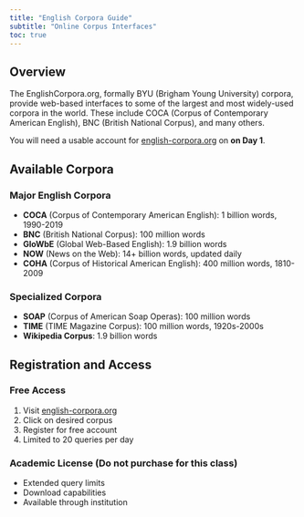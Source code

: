 ```yaml
---
title: "English Corpora Guide"
subtitle: "Online Corpus Interfaces"
toc: true
---
```


## Overview

The EnglishCorpora.org, formally BYU (Brigham Young University) corpora, provide web-based interfaces to some of the largest and most widely-used corpora in the world. These include COCA (Corpus of Contemporary American English), BNC (British National Corpus), and many others.

You will need a usable account for [english-corpora.org](https://www.english-corpora.org/) on **on Day 1**.

## Available Corpora

### Major English Corpora
- **COCA** (Corpus of Contemporary American English): 1 billion words, 1990-2019
- **BNC** (British National Corpus): 100 million words
- **GloWbE** (Global Web-Based English): 1.9 billion words
- **NOW** (News on the Web): 14+ billion words, updated daily
- **COHA** (Corpus of Historical American English): 400 million words, 1810-2009

### Specialized Corpora
- **SOAP** (Corpus of American Soap Operas): 100 million words
- **TIME** (TIME Magazine Corpus): 100 million words, 1920s-2000s
- **Wikipedia Corpus**: 1.9 billion words

## Registration and Access

### Free Access
1. Visit [english-corpora.org](https://www.english-corpora.org/)
2. Click on desired corpus
3. Register for free account
4. Limited to 20 queries per day

### Academic License (Do not purchase for this class)
- Extended query limits
- Download capabilities
- Available through institution

